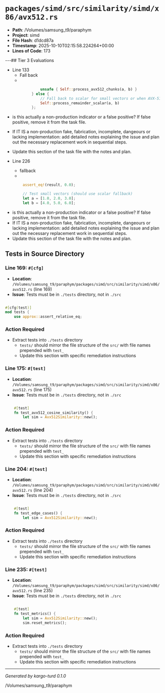 # `packages/simd/src/similarity/simd/x86/avx512.rs`

- **Path**: /Volumes/samsung_t9/paraphym
- **Project**: simd
- **File Hash**: d1dcd87a  
- **Timestamp**: 2025-10-10T02:15:58.224264+00:00  
- **Lines of Code**: 173

---## Tier 3 Evaluations


- Line 133
  - Fall back
  - 

```rust
                unsafe { Self::process_avx512_chunks(a, b) }
            } else {
                // Fall back to scalar for small vectors or when AVX-512 unavailable
                Self::process_remainder_scalar(a, b)
            };
```

- is this actually a non-production indicator or a false positive? If false positive, remove it from the task file.
- If IT IS a non-production fake, fabrication, incomplete, dangeours or lacking implementation: add detailed notes explaining the issue and plan out the necessary replacement work in sequential steps. 
- Update this section of the task file with the notes and plan.


- Line 226
  - fallback
  - 

```rust
        assert_eq!(result, 0.0);

        // Test small vectors (should use scalar fallback)
        let a = [1.0, 2.0, 3.0];
        let b = [4.0, 5.0, 6.0];
```

- is this actually a non-production indicator or a false positive? If false positive, remove it from the task file.
- If IT IS a non-production fake, fabrication, incomplete, dangeours or lacking implementation: add detailed notes explaining the issue and plan out the necessary replacement work in sequential steps. 
- Update this section of the task file with the notes and plan.

## Tests in Source Directory


### Line 169: `#[cfg]`

- **Location**: `/Volumes/samsung_t9/paraphym/packages/simd/src/similarity/simd/x86/avx512.rs` (line 169)
- **Issue**: Tests must be in `./tests` directory, not in `./src`

```rust

#[cfg(test)]
mod tests {
    use approx::assert_relative_eq;

```

### Action Required

- Extract tests into `./tests` directory
  - `tests/` should mirror the file structure of the `src/` with file names prepended with `test_`
  - Update this section with specific remediation instructions
  


### Line 175: `#[test]`

- **Location**: `/Volumes/samsung_t9/paraphym/packages/simd/src/similarity/simd/x86/avx512.rs` (line 175)
- **Issue**: Tests must be in `./tests` directory, not in `./src`

```rust

    #[test]
    fn test_avx512_cosine_similarity() {
        let sim = Avx512Similarity::new();

```

### Action Required

- Extract tests into `./tests` directory
  - `tests/` should mirror the file structure of the `src/` with file names prepended with `test_`
  - Update this section with specific remediation instructions
  


### Line 204: `#[test]`

- **Location**: `/Volumes/samsung_t9/paraphym/packages/simd/src/similarity/simd/x86/avx512.rs` (line 204)
- **Issue**: Tests must be in `./tests` directory, not in `./src`

```rust

    #[test]
    fn test_edge_cases() {
        let sim = Avx512Similarity::new();

```

### Action Required

- Extract tests into `./tests` directory
  - `tests/` should mirror the file structure of the `src/` with file names prepended with `test_`
  - Update this section with specific remediation instructions
  


### Line 235: `#[test]`

- **Location**: `/Volumes/samsung_t9/paraphym/packages/simd/src/similarity/simd/x86/avx512.rs` (line 235)
- **Issue**: Tests must be in `./tests` directory, not in `./src`

```rust

    #[test]
    fn test_metrics() {
        let sim = Avx512Similarity::new();
        sim.reset_metrics();
```

### Action Required

- Extract tests into `./tests` directory
  - `tests/` should mirror the file structure of the `src/` with file names prepended with `test_`
  - Update this section with specific remediation instructions
  

---

*Generated by kargo-turd 0.1.0*

/Volumes/samsung_t9/paraphym